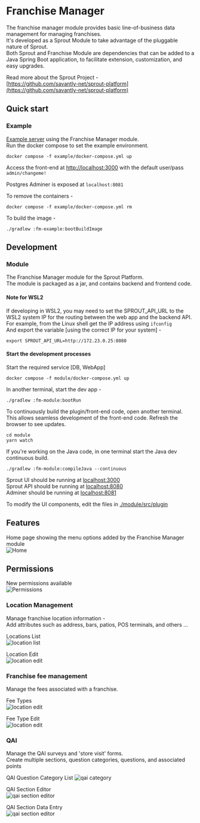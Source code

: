 # Franchise Manager 
The franchise manager module provides basic line-of-business data management for managing franchises.  
It's developed as a Sprout Module to take advantage of the pluggable nature of Sprout.  
Both Sprout and Franchise Module are dependencies that can be added to a Java Spring Boot application, to facilitate extension, customization, and easy upgrades.  

Read more about the Sprout Project -  
[https://github.com/savantly-net/sprout-platform](https://github.com/savantly-net/sprout-platform)


## Quick start

### Example
[Example server](./example) using the Franchise Manager module.  
Run the docker compose to set the example environment.  

```
docker compose -f example/docker-compose.yml up
```

Access the front-end at [http://localhost:3000](http://localhost:3000) 
with the default user/pass `admin/changeme!`

Postgres Adminer is exposed at `localhost:8081`

To remove the containers -  

```
docker compose -f example/docker-compose.yml rm
```

To build the image - 
```
./gradlew :fm-example:bootBuildImage
```

## Development 
### Module
The Franchise Manager module for the Sprout Platform.   
The module is packaged as a jar, and contains backend and frontend code.  

#### Note for WSL2
If developing in WSL2, you may need to set the SPROUT_API_URL to the WSL2 system IP for the routing between the web app and the backend API.  
For example, from the Linux shell get the IP address using `ifconfig`  
And export the variable [using the correct IP for your system] -  
```
export SPROUT_API_URL=http://172.23.0.25:8080
```

#### Start the development processes

Start the required service [DB, WebApp]
```
docker compose -f module/docker-compose.yml up
```

In another terminal, start the dev app -  
```
./gradlew :fm-module:bootRun
```

To continuously build the plugin/front-end code, open another terminal.  
This allows seamless development of the front-end code. Refresh the browser to see updates.  
```
cd module
yarn watch
```

If you're working on the Java code, in one terminal start the Java dev continuous build.  
```
./gradlew :fm-module:compileJava --continuous
```


Sprout UI should be running at [localhost:3000](http://localhost:3000)  
Sprout API should be running at [localhost:8080](http://localhost:8080)  
Adminer should be running at [localhost:8081](http://localhost:8081)  

To modify the UI components, edit the files in [./module/src/plugin](./module/src/plugin)

## Features

Home page showing the menu options added by the Franchise Manager module  
![Home](./docs/images/home.png)  

## Permissions  
New permissions available  
![Permissions](./docs/images/permissions.png)  

### Location Management

Manage franchise location information -  
Add attributes such as address, bars, patios, POS terminals, and others ...  

Locations List  
![location list](./docs/images/location_list.png)  

Location Edit   
![location edit](./docs/images/location_edit.png)  

### Franchise fee management  

Manage the fees associated with a franchise.  

Fee Types   
![location edit](./docs/images/fee_types.png)  

Fee Type Edit   
![location edit](./docs/images/fee_type_edit.png)  

### QAI 

Manage the QAI surveys and 'store visit' forms.  
Create multiple sections, question categories, questions, and associated points  

QAI Question Category List
![qai category](./docs/images/qai_category_list.png)  

QAI Section Editor  
![qai section editor](./docs/images/qai_section_edit.png)  

QAI Section Data Entry  
![qai section editor](./docs/images/qai_section_data_entry.png)  
